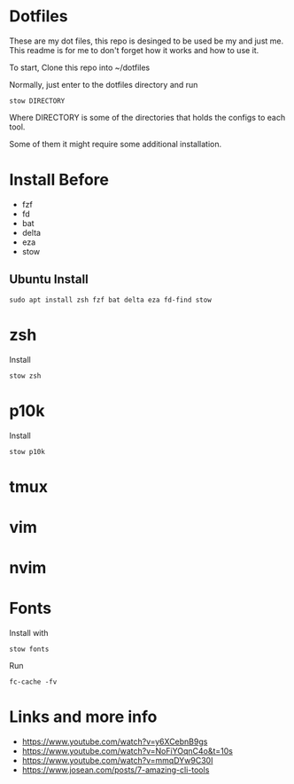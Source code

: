 # Dotfiles

These are my dot files, this repo is desinged to be used be my and just me. This readme is for me to don't forget 
how it works and how to use it.

To start, Clone this repo into ~/dotfiles

Normally, just enter to the dotfiles directory and run

`stow DIRECTORY`

Where DIRECTORY is some of the directories that holds the configs to each tool.

Some of them it might require some additional installation.

# Install Before

- fzf
- fd
- bat
- delta 
- eza
- stow

## Ubuntu Install

  `sudo apt install zsh fzf bat delta eza fd-find stow`

# zsh

Install

 `stow zsh`

# p10k

Install 

`stow p10k`

# tmux

# vim

# nvim

# Fonts

Install with 

  `stow fonts`

Run

  `fc-cache -fv`
  

# Links and more info

- https://www.youtube.com/watch?v=y6XCebnB9gs
- https://www.youtube.com/watch?v=NoFiYOqnC4o&t=10s
- https://www.youtube.com/watch?v=mmqDYw9C30I
- https://www.josean.com/posts/7-amazing-cli-tools


